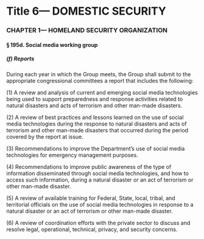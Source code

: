 
# Title 6— DOMESTIC SECURITY
### CHAPTER 1— HOMELAND SECURITY ORGANIZATION
#### § 195d. Social media working group
##### (f) Reports

During each year in which the Group meets, the Group shall submit to the appropriate congressional committees a report that includes the following:

(1) A review and analysis of current and emerging social media technologies being used to support preparedness and response activities related to natural disasters and acts of terrorism and other man-made disasters.

(2) A review of best practices and lessons learned on the use of social media technologies during the response to natural disasters and acts of terrorism and other man-made disasters that occurred during the period covered by the report at issue.

(3) Recommendations to improve the Department’s use of social media technologies for emergency management purposes.

(4) Recommendations to improve public awareness of the type of information disseminated through social media technologies, and how to access such information, during a natural disaster or an act of terrorism or other man-made disaster.

(5) A review of available training for Federal, State, local, tribal, and territorial officials on the use of social media technologies in response to a natural disaster or an act of terrorism or other man-made disaster.

(6) A review of coordination efforts with the private sector to discuss and resolve legal, operational, technical, privacy, and security concerns.

